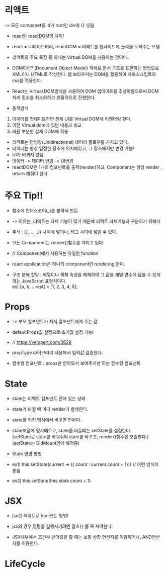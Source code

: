  <h1>리액트</h1>
     -> 모든 componet를 id가 root인 div에 다 넣음

- react와 reactDOM의 차이!

* react = UI라이브러리, reactDOM = 리액트를 웹사이트에 출력을 도와주는 모델

- 리액트의 주요 특징 중 하나는 Virtual DOM을 사용하는 것이다.

- DOM이란? (Document Object Model)
  객체로 문서 구조를 표현하는 방법으로 XML이나 HTML로 작성한다. 웹 브라우저는 DOM을 활용하여 자바스크립트와 css를 적용한다.

- React는 Virtual DOM방식을 사용하여 DOM 업데이트를 추상화함으로써 DOM 처리 횟수를 최소화하고 효율적으로 진행한다.

- 동작방식

1. 데이터를 업데이트하면 전체 UI를 Virtual DOM에 리렌더링 한다.
2. 이전 Virtual dom에 있던 내용과 비교
3. 바뀐 부분만 실제 DOM에 적용

- 리액트는 단방향(Unidirectional) 데이터 플로우를 가지고 있다.
- 데이터는 항상 일정한 장소에 위치해있고, 그 장소에서만 변경 가능!
- UI가 바뀌지 않음.
- 데이터 -> 데이터 변경 -> UI변경
- reactDOM은 1개의 컴포넌트를 출력(render)하고, Component는 항상 render , return 해줘야 한다.

# 주요 Tip!!

- 함수에 언더스코어(\_)를 붙여서 만듬

* -> 이유는, 리액트는 자체 기능이 많기 때문에 리액트 자체기능과 구분하기 위해서

- 주석 : {/_ … _/} 사이에 넣거나, 태그 사이에 넣을 수 있다.

* 모든 Component는 render()함수를 가지고 있다.
* // Component에서 사용하는 유일한 function

* react application은 하나의 component만 rendering 한다.

* 구조 분해 할당 : 배열이나 객체 속성을 해체하여 그 값을 개별 변수에 담을 수 있게 하는 JavaScript 표현식이다.  
  ex) [a, b, ...rest] = [1, 2, 3, 4, 5];

# Props

- -> 부모 컴포넌트가 자식 컴포넌트에게 주는 값

- defaultProps값 설정으로 초기값 설정 가능!
- // https://velopert.com/3629

- propType 라이브러리 사용해서 입력값 검증한다.

- 함수형 컴포넌트 : props만 받아와서 보여주기만 하는 함수형 컴포넌트

# State

- state는 리액트 컴포넌트 안에 있는 상태

- state가 바뀔 때 마다 render가 발생한다.

- state를 직접 명시에서 바꾸면 안된다.
- state처음에 명시해주고, state를 바꿀떄는 setState를 설정한다.  
  (setState로 state를 바꿔줘야 state를 바꾸고, render()함수를 호출한다.)  
  (setState는 DidMount안에 넣어줌)

- State 변경 방법
- ex1) this.setState(current => ({ count : current.count + 1})) // 이런 방식이 좋음

- ex2) this.setState(this.state.count + 1)

# JSX

- jsx란 리액트로 html쓰는 방법!

* jsx의 경우 명령을 실행시키려면 괄호{} 를 꼭 쳐야한다.

* JSX내부에서 조건부 렌더링을 할 때는 보통 삼항 연산자를 이용하거나, AND연산자를 이용한다.

# LifeCycle
